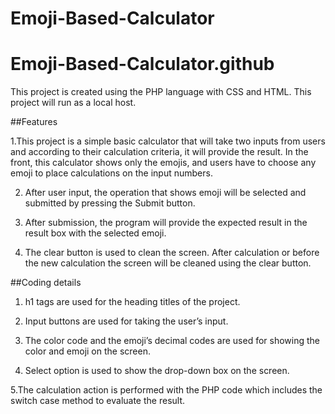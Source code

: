 # Emoji-Based-Calculator
# Emoji-Based-Calculator.github


This project is created using the PHP language with CSS and HTML. This project will run as a local host.

##Features


1.This project is a simple basic calculator that will take two inputs from users and according to their calculation criteria, it will provide the result. In the front, this calculator shows only the emojis, and users have to choose any emoji to place calculations on the input numbers.


2. After user input, the operation that shows emoji will be selected and submitted by pressing the Submit button.


3. After submission, the program will provide the expected result in the result box with the selected emoji.


4. The clear button is used to clean the screen. After calculation or before the new calculation the screen will be cleaned using the clear button.


##Coding details


1. h1 tags are used for the heading titles of the project.

2. Input buttons are used for taking the user’s input.

3. The color code and the emoji’s decimal codes are used for showing the color and emoji on the screen.

4. Select option is used to show the drop-down box on the screen.


5.The calculation action is performed with the PHP code which includes the switch case method to evaluate the result.
